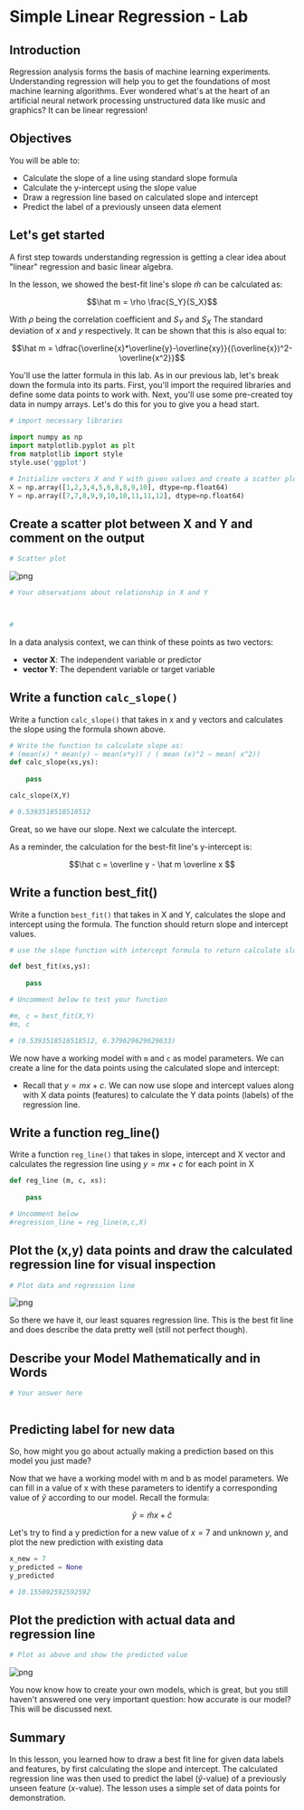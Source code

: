 
# Simple Linear Regression - Lab

## Introduction

Regression analysis forms the basis of machine learning experiments. Understanding regression will help you to get the foundations of most machine learning algorithms. Ever wondered what's at the heart of an artificial neural network processing unstructured data like music and graphics? It can be linear regression!

## Objectives

You will be able to:

* Calculate the slope of a line using standard slope formula 
* Calculate the y-intercept using the slope value
* Draw a regression line based on calculated slope and intercept
* Predict the label of a previously unseen data element



## Let's get started

A first step towards understanding regression is getting a clear idea about "linear" regression and basic linear algebra. 

In the lesson, we showed the best-fit line's slope $\hat m$ can be calculated as:

$$\hat m = \rho \frac{S_Y}{S_X}$$

With $\rho$ being the correlation coefficient and  ${S_Y}$ and ${S_X}$ The standard deviation of $x$ and $y$ respectively. It can be shown that this is also equal to:

$$\hat m = \dfrac{\overline{x}*\overline{y}-\overline{xy}}{(\overline{x})^2-\overline{x^2}}$$

You'll use the latter formula in this lab. As in our previous lab, let's break down the formula into its parts. First, you'll import the required libraries and define some data points to work with. Next, you'll use some pre-created toy data in numpy arrays. Let's do this for you to give you a head start. 


```python
# import necessary libraries

import numpy as np
import matplotlib.pyplot as plt
from matplotlib import style
style.use('ggplot')

# Initialize vectors X and Y with given values and create a scatter plot
X = np.array([1,2,3,4,5,6,8,8,9,10], dtype=np.float64)
Y = np.array([7,7,8,9,9,10,10,11,11,12], dtype=np.float64)
```

## Create a scatter plot between X and Y and comment on the output


```python
# Scatter plot

```


![png](index_files/index_3_0.png)



```python
# Your observations about relationship in X and Y 



#
```

In a data analysis context, we can think of these points as two vectors:

* **vector X**: The independent variable or predictor
* **vector Y**: The dependent variable or target variable

## Write a function `calc_slope()`

Write a function `calc_slope()` that takes in x and y vectors and calculates the slope using the formula shown above. 


```python
# Write the function to calculate slope as: 
# (mean(x) * mean(y) – mean(x*y)) / ( mean (x)^2 – mean( x^2))
def calc_slope(xs,ys):
    
    pass

calc_slope(X,Y)

# 0.5393518518518512
```

Great, so we have our slope. Next we calculate the intercept. 

As a reminder, the calculation for the best-fit line's y-intercept is:

$$\hat c = \overline y - \hat m \overline x $$


## Write a function best_fit()

Write a function `best_fit()` that takes in X and Y, calculates the slope and intercept using the formula. The function should return slope and intercept values. 


```python
# use the slope function with intercept formula to return calculate slope and intercept from data points

def best_fit(xs,ys):
    
    pass

# Uncomment below to test your function

#m, c = best_fit(X,Y)
#m, c

# (0.5393518518518512, 6.379629629629633)
```

We now have a working model with `m` and `c` as model parameters. We can create a line for the data points using the calculated slope and intercept:

* Recall that $y = mx + c$. We can now use slope and intercept values along with X data points (features) to calculate the Y data points (labels) of the regression line. 

## Write a function reg_line()

Write a function `reg_line()` that takes in slope, intercept and X vector and calculates the regression line using $y= mx + c$ for each point in X


```python
def reg_line (m, c, xs):
    
    pass

# Uncomment below
#regression_line = reg_line(m,c,X)
```

## Plot the (x,y) data points and draw the calculated regression line for visual inspection


```python
# Plot data and regression line
```


![png](index_files/index_12_0.png)


So there we have it, our least squares regression line. This is the best fit line and does describe the data pretty well (still not perfect though). 

## Describe your Model Mathematically and in Words


```python
# Your answer here



```

## Predicting label for new data

So, how might you go about actually making a prediction based on this model you just made?

Now that we have a working model with m and b as model parameters. We can fill in a value of x with these parameters to identify a corresponding value of $\hat y$ according to our model. Recall the formula:

$$\hat y = \hat mx + \hat c$$

Let's try to find a y prediction for a new value of $x = 7$ and unknown $y$, and plot the new prediction with existing data 


```python
x_new = 7
y_predicted = None
y_predicted

# 10.155092592592592
```

## Plot the prediction with actual data and regression line 


```python
# Plot as above and show the predicted value

```


![png](index_files/index_18_0.png)


You now know how to create your own models, which is great, but you still haven't answered one very important question: how accurate is our model? This will be discussed next.

## Summary

In this lesson, you learned how to draw a best fit line for given data labels and features, by first calculating the slope and intercept. The calculated regression line was then used to predict the label ($\hat y$-value) of a previously unseen feature ($x$-value). The lesson uses a simple set of data points for demonstration.
